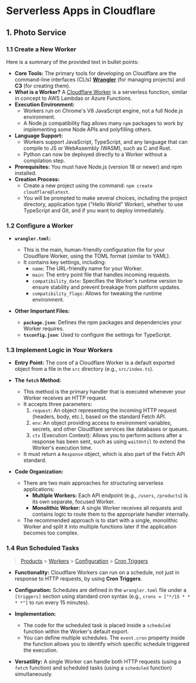 # Serverless Apps in Cloudflare


## 1. Photo Service

### 1.1 Create a New Worker

Here is a summary of the provided text in bullet points:

*   **Core Tools:** The primary tools for developing on Cloudflare are the command-line interfaces (CLIs) [**Wrangler**](https://developers.cloudflare.com/workers/wrangler/) (for managing projects) and **C3** (for creating them).
*   **What is a Worker?** A [Cloudflare Worker](https://developers.cloudflare.com/workers/) is a serverless function, similar in concept to AWS Lambdas or Azure Functions.
*   **Execution Environment:**
    *   Workers run on Chrome's V8 JavaScript engine, not a full Node.js environment.
    *   A Node.js compatibility flag allows many `npm` packages to work by implementing some Node APIs and polyfilling others.
*   **Language Support:**
    *   Workers support JavaScript, TypeScript, and any language that can compile to JS or WebAssembly (WASM), such as C and Rust.
    *   Python can now be deployed directly to a Worker without a compilation step.
*   **Prerequisites:** You must have Node.js (version 18 or newer) and npm installed.
*   **Creation Process:**
    *   Create a new project using the command: `npm create cloudflare@latest`.
    *   You will be prompted to make several choices, including the project directory, application type ("Hello World" Worker), whether to use TypeScript and Git, and if you want to deploy immediately.

### 1.2 Configure a Worker

*   **`wrangler.toml`:**
    *   This is the main, human-friendly configuration file for your Cloudflare Worker, using the TOML format (similar to YAML).
    *   It contains key settings, including:
        *   `name`: The URL-friendly name for your Worker.
        *   `main`: The entry point file that handles incoming requests.
        *   `compatibility_date`: Specifies the Worker's runtime version to ensure stability and prevent breakage from platform updates.
        *   `compatibility_flags`: Allows for tweaking the runtime environment.

*   **Other Important Files:**
    *   **`package.json`**: Defines the npm packages and dependencies your Worker requires.
    *   **`tsconfig.json`**: Used to configure the settings for TypeScript.

### 1.3 Implement Logic in Your Workers

*   **Entry Point:** The core of a Cloudflare Worker is a default exported object from a file in the `src` directory (e.g., `src/index.ts`).

*   **The `fetch` Method:**
    *   This method is the primary handler that is executed whenever your Worker receives an HTTP request.
    *   It accepts three parameters:
        1.  `request`: An object representing the incoming HTTP request (headers, body, etc.), based on the standard Fetch API.
        2.  `env`: An object providing access to environment variables, secrets, and other Cloudflare services like databases or queues.
        3.  `ctx` (Execution Context): Allows you to perform actions after a response has been sent, such as using `waitUntil` to extend the Worker's execution time.
    *   It must return a `Response` object, which is also part of the Fetch API standard.

*   **Code Organization:**
    *   There are two main approaches for structuring serverless applications:
        *   **Multiple Workers:** Each API endpoint (e.g., `/users`, `/products`) is its own separate, focused Worker.
        *   **Monolithic Worker:** A single Worker receives all requests and contains logic to route them to the appropriate handler internally.
    *   The recommended approach is to start with a single, monolithic Worker and split it into multiple functions later if the application becomes too complex.

### 1.4 Run Scheduled Tasks

> [Products](https://developers.cloudflare.com/products/) > [Workers](https://developers.cloudflare.com/workers/) > [Configuration](https://developers.cloudflare.com/workers/configuration/) > [Cron Triggers](https://developers.cloudflare.com/workers/configuration/cron-triggers/)

*   **Functionality:** Cloudflare Workers can run on a schedule, not just in response to HTTP requests, by using **Cron Triggers**.

*   **Configuration:** Schedules are defined in the `wrangler.toml` file under a `[triggers]` section using standard cron syntax (e.g., `crons = ["*/15 * * * *"]` to run every 15 minutes).

*   **Implementation:**
    *   The code for the scheduled task is placed inside a `scheduled` function within the Worker's default export.
    *   You can define multiple schedules. The `event.cron` property inside the function allows you to identify which specific schedule triggered the execution.

*   **Versatility:** A single Worker can handle both HTTP requests (using a `fetch` function) and scheduled tasks (using a `scheduled` function) simultaneously.

